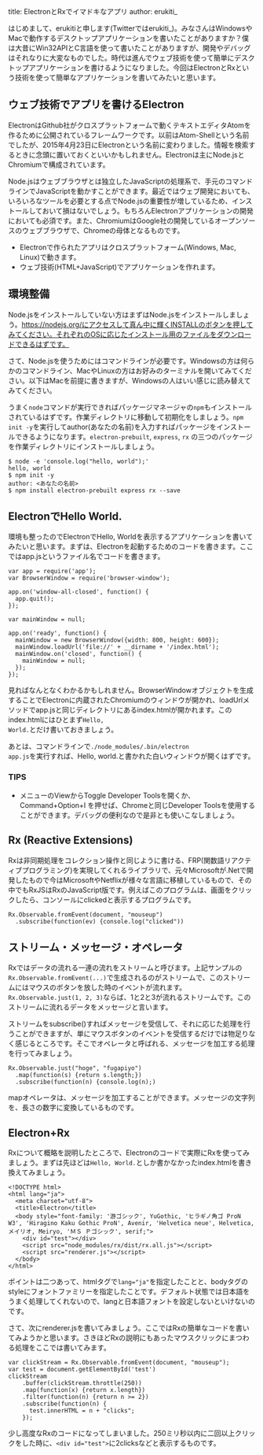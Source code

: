 title: ElectronとRxでイマドキなアプリ
author: erukiti_

はじめまして、erukitiと申します(Twitterではerukiti_)。みなさんはWindowsやMacで動作するデスクトップアプリケーションを書いたことがありますか？僕は大昔にWin32APIとC言語を使って書いたことがありますが、開発やデバッグはそれなりに大変なものでした。時代は進んでウェブ技術を使って簡単にデスクトップアプリケーションを書けるようになりました。今回はElectronとRxという技術を使って簡単なアプリケーションを書いてみたいと思います。

ウェブ技術でアプリを書けるElectron
----------------------------------

ElectronはGithub社がクロスプラットフォームで動くテキストエディタAtomを作るために公開されているフレームワークです。以前はAtom-Shellという名前でしたが、2015年4月23日にElectronという名前に変わりました。情報を検索するときに念頭に置いておくといいかもしれません。Electronは主にNode.jsとChromiumで構成されています。

Node.jsはウェブブラウザとは独立したJavaScriptの処理系で、手元のコマンドラインでJavaScriptを動かすことができます。最近ではウェブ開発においても、いろいろなツールを必要とする点でNode.jsの重要性が増しているため、インストールしておいて損はないでしょう。もちろんElectronアプリケーションの開発においても必須です。また、ChromiumはGoogle社の開発しているオープンソースのウェブブラウザで、Chromeの母体となるものです。

* Electronで作られたアプリはクロスプラットフォーム(Windows, Mac, Linux)で動きます。
* ウェブ技術(HTML+JavaScript)でアプリケーションを作れます。

環境整備
--------

Node.jsをインストールしていない方はまずはNode.jsをインストールしましょう。https://nodejs.org/にアクセスして真ん中に輝くINSTALLのボタンを押してみてください。それぞれのOSに応じたインストール用のファイルをダウンロードできるはずです。

さて、Node.jsを使うためにはコマンドラインが必要です。Windowsの方は何らかのコマンドライン、MacやLinuxの方はお好みのターミナルを開いてみてください。以下はMacを前提に書きますが、Windowsの人はいい感じに読み替えてみてください。

うまく`node`コマンドが実行できればパッケージマネージャの`npm`もインストールされているはずです。作業ディレクトリに移動して初期化をしましょう。`npm init -y`を実行してauthor(あなたの名前)を入力すればパッケージをインストールできるようになります。`electron-prebuilt`, `express`, `rx` の三つのパッケージを作業ディレクトリにインストールしましょう。

```
$ node -e 'console.log("hello, world");'
hello, world
$ npm init -y
author: <あなたの名前>
$ npm install electron-prebuilt express rx --save
```

ElectronでHello World.
----------------------

環境も整ったのでElectronでHello, Worldを表示するアプリケーションを書いてみたいと思います。まずは、Electronを起動するためのコードを書きます。ここではapp.jsというファイル名でコードを書きます。

```
var app = require('app');
var BrowserWindow = require('browser-window');

app.on('window-all-closed', function() {
  app.quit();
});

var mainWindow = null;

app.on('ready', function() {
  mainWindow = new BrowserWindow({width: 800, height: 600});
  mainWindow.loadUrl('file://' + __dirname + '/index.html');
  mainWindow.on('closed', function() {
    mainWindow = null;
  });
});
```

見ればなんとなくわかるかもしれません。BrowserWindowオブジェクトを生成することでElectronに内蔵されたChromiumのウィンドウが開かれ、loadUrlメソッドでapp.jsと同じディレクトリにあるindex.htmlが開かれます。このindex.htmlにはひとまず<code>Hello, World.</code>とだけ書いておきましょう。

あとは、コマンドラインで<code>./node_modules/.bin/electron app.js</code>を実行すれば、Hello, world.と書かれた白いウィンドウが開くはずです。

### TIPS

* メニューのViewからToggle Developer Toolsを開くか、Command+Option+I を押せば、Chromeと同じDeveloper Toolsを使用することができます。デバッグの便利なので是非とも使いこなしましょう。

Rx (Reactive Extensions)
------------------------

Rxは非同期処理をコレクション操作と同じように書ける、FRP(関数語リアクティブプログラミング)を実現してくれるライブラリで、元々Microsoftが.Netで開発したもので今はMicrosoftやNetflixが様々な言語に移植しているもので、その中でもRxJSはRxのJavaScript版です。例えばこのプログラムは、画面をクリックしたら、コンソールにclickedと表示するプログラムです。

```
Rx.Observable.fromEvent(document, "mouseup")
  .subscribe(function(ev) {console.log("clicked"))
```

ストリーム・メッセージ・オペレータ
----------------------------------

Rxではデータの流れる一連の流れをストリームと呼びます。上記サンプルの`Rx.Observable.fromEvent(...)`で生成されるのがストリームで、このストリームにはマウスのボタンを放した時のイベントが流れます。`Rx.Observable.just(1, 2, 3)`ならば、1と2と3が流れるストリームです。このストリームに流れるデータをメッセージと言います。

ストリームをsubscribe()すればメッセージを受信して、それに応じた処理を行うことができますが、単にマウスボタンのイベントを受信するだけでは物足りなく感じるところです。そこでオペレータと呼ばれる、メッセージを加工する処理を行ってみましょう。

```
Rx.Observable.just("hoge", "fugapiyo")
  .map(function(s) {return s.length;})
  .subscribe(function(n) {console.log(n);)
```

mapオペレータは、メッセージを加工することができます。メッセージの文字列を、長さの数字に変換しているものです。

Electron+Rx
-----------

Rxについて概略を説明したところで、Electronのコードで実際にRxを使ってみましょう。まずは先ほどは`Hello, World.`としか書かなかったindex.htmlを書き換えてみましょう。

```
<!DOCTYPE html>
<html lang="ja">
  <meta charset="utf-8">
  <title>Electron</title>
  <body style="font-family: '游ゴシック', YuGothic, 'ヒラギノ角ゴ ProN W3', 'Hiragino Kaku Gothic ProN', Avenir, 'Helvetica neue', Helvetica, メイリオ, Meiryo, 'ＭＳ Ｐゴシック', serif;">
    <div id="test"></div>
    <script src="node_modules/rx/dist/rx.all.js"></script>
    <script src="renderer.js"></script>
  </body>
</html>
```

ポイントは二つあって、htmlタグで`lang="ja"`を指定したことと、bodyタグのstyleにフォントファミリーを指定したことです。デフォルト状態では日本語をうまく処理してくれないので、langと日本語フォントを設定しないといけないのです。

さて、次にrenderer.jsを書いてみましょう。ここではRxの簡単なコードを書いてみようかと思います。さきほどRxの説明にもあったマウスクリックにまつわる処理をここでは書いてみます。

```
var clickStream = Rx.Observable.fromEvent(document, "mouseup");
var test = document.getElementById('test')
clickStream
    .buffer(clickStream.throttle(250))
    .map(function(x) {return x.length})
    .filter(function(n) {return n >= 2})
    .subscribe(function(n) {
      test.innerHTML = n + "clicks";
    });
```

少し高度なRxのコードになってしまいました。250ミリ秒以内に二回以上クリックをした時に、`<div id="test">`に2clicksなどと表示するものです。

